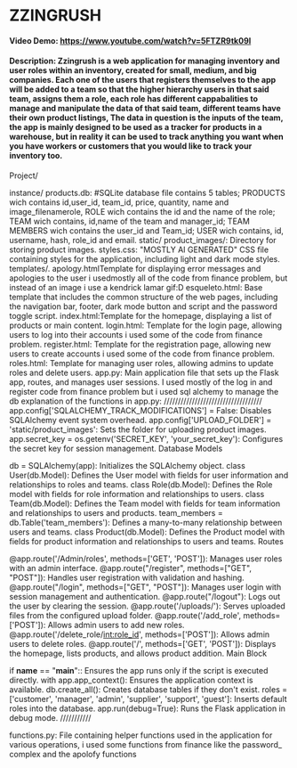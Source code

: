 # ZZINGRUSH
#### Video Demo:  <https://www.youtube.com/watch?v=5FTZR9tk09I>
#### Description:  Zzingrush is a web application for managing inventory and user roles within an inventory, created for small, medium, and big companies. Each one of the users that registers themselves to the app will be added to a team so that the higher hierarchy  users in that said team, assigns them a role, each role has different cappabalities to manage and manipulate the data of that said team, different teams have their own product listings, The data in question is the inputs of the team, the app is mainly designed to be used as a tracker for products in a warehouse, but in reality it can be used  to track anything you want when you have workers or customers that you would like to track your inventory too.

Project/

instance/
   products.db:  #SQLite database file contains 5 tables; PRODUCTS wich contains id,user_id, team_id, price, quantity, name  and image_filenamerole,                            ROLE wich contains the id and the name of the role; TEAM wich contains, id,name of the team and  manager_id; TEAM MEMBERS wich contains the user_id and Team_id; USER wich contains, id, username, hash, role_id and email.
static/
    product_images/: Directory for storing product images.
    styles.css:  "MOSTLY AI GENERATED" CSS file containing styles for the application, including light and dark mode styles.
templates/.
     apology.htmlTemplate for displaying error messages and apologies to the user i usedmostly all of the code from finance problem, but instead of an image i use a kendrick lamar gif:D
     esqueleto.html: Base template that includes the common structure of the web pages, including the navigation bar, footer, dark mode button and script and the password       toggle script.
     index.html:Template for the homepage, displaying a list of products or main content.
     login.html: Template for the login page, allowing users to log into their accounts i used some of the code from finance problem.
     register.html: Template for the registration page, allowing new users to create accounts i used some of the code from finance problem.
     roles.html: Template for managing user roles, allowing admins to update roles and delete users.
     app.py: Main application file that sets up the Flask app, routes, and manages user sessions. I used mostly of the log in and register code from finance problem but i used sql alchemy to manage the db explanation of the functions in app.py:
     ///////////////////////////////////
     app.config['SQLALCHEMY_TRACK_MODIFICATIONS'] = False: Disables SQLAlchemy event system overhead.
app.config['UPLOAD_FOLDER'] = 'static/product_images': Sets the folder for uploading product images.
app.secret_key = os.getenv('SECRET_KEY', 'your_secret_key'): Configures the secret key for session management.
Database Models

db = SQLAlchemy(app): Initializes the SQLAlchemy object.
class User(db.Model): Defines the User model with fields for user information and relationships to roles and teams.
class Role(db.Model): Defines the Role model with fields for role information and relationships to users.
class Team(db.Model): Defines the Team model with fields for team information and relationships to users and products.
team_members = db.Table('team_members'): Defines a many-to-many relationship between users and teams.
class Product(db.Model): Defines the Product model with fields for product information and relationships to users and teams.
Routes

@app.route('/Admin/roles', methods=['GET', 'POST']): Manages user roles with an admin interface.
@app.route("/register", methods=["GET", "POST"]): Handles user registration with validation and hashing.
@app.route("/login", methods=["GET", "POST"]): Manages user login with session management and authentication.
@app.route("/logout"): Logs out the user by clearing the session.
@app.route('/uploads/<filename>'): Serves uploaded files from the configured upload folder.
@app.route('/add_role', methods=['POST']): Allows admin users to add new roles.
@app.route('/delete_role/<int:role_id>', methods=['POST']): Allows admin users to delete roles.
@app.route('/', methods=['GET', 'POST']): Displays the homepage, lists products, and allows product addition.
Main Block

if __name__ == "__main__":: Ensures the app runs only if the script is executed directly.
with app.app_context(): Ensures the application context is available.
db.create_all(): Creates database tables if they don't exist.
roles = ['customer', 'manager', 'admin', 'supplier', 'support', 'guest']: Inserts default roles into the database.
app.run(debug=True): Runs the Flask application in debug mode.
///////////

functions.py: File containing helper functions used in the application for various operations, i used some functions from finance like the password_ complex and the apolofy functions



